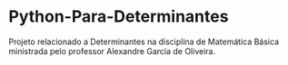 # Python-Para-Determinantes
Projeto relacionado a Determinantes na disciplina de Matemática Básica ministrada pelo professor Alexandre Garcia de Oliveira.
